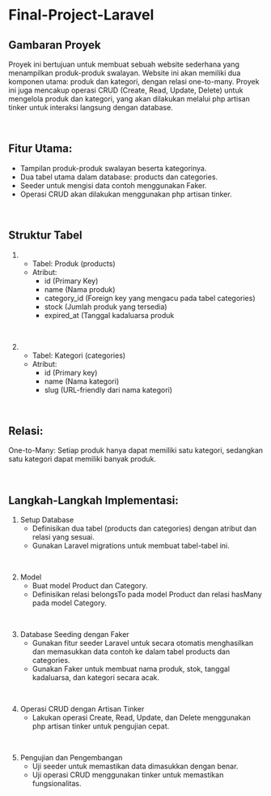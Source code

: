 # Final-Project-Laravel



## Gambaran Proyek
Proyek ini bertujuan untuk membuat sebuah website sederhana yang menampilkan produk-produk swalayan. Website ini akan memiliki dua komponen utama: produk dan kategori, 
dengan relasi one-to-many. Proyek ini juga mencakup operasi CRUD (Create, Read, Update, Delete) untuk mengelola produk dan kategori, yang akan dilakukan melalui php artisan 
tinker untuk interaksi langsung dengan database.

<br>

## Fitur Utama:
- Tampilan produk-produk swalayan beserta kategorinya.
- Dua tabel utama dalam database: products dan categories.
- Seeder untuk mengisi data contoh menggunakan Faker.
- Operasi CRUD akan dilakukan menggunakan php artisan tinker.

<br>

## Struktur Tabel

1. - Tabel: Produk (products) 
   - Atribut:
      - id (Primary Key)
      - name (Nama produk)
      - category_id (Foreign key yang mengacu pada tabel categories)
      - stock (Jumlah produk yang tersedia)
      - expired_at (Tanggal kadaluarsa produk

<br>
     
2. - Tabel: Kategori (categories) 
   - Atribut:
      - id (Primary key)
      - name (Nama kategori)
      - slug (URL-friendly dari nama kategori)

<br>
     
## Relasi:
One-to-Many: Setiap produk hanya dapat memiliki satu kategori, sedangkan satu kategori dapat memiliki banyak produk.

<br>

## Langkah-Langkah Implementasi:
1. Setup Database
   - Definisikan dua tabel (products dan categories) dengan atribut dan relasi yang sesuai.
   - Gunakan Laravel migrations untuk membuat tabel-tabel ini.

<br>

2. Model
   - Buat model Product dan Category.
   - Definisikan relasi belongsTo pada model Product dan relasi hasMany pada model Category.
     
<br>

3. Database Seeding dengan Faker
   - Gunakan fitur seeder Laravel untuk secara otomatis menghasilkan dan memasukkan data contoh ke dalam tabel products dan categories.
   - Gunakan Faker untuk membuat nama produk, stok, tanggal kadaluarsa, dan kategori secara acak.

<br>

4. Operasi CRUD dengan Artisan Tinker
   - Lakukan operasi Create, Read, Update, dan Delete menggunakan php artisan tinker untuk pengujian cepat.
     
<br>

5. Pengujian dan Pengembangan
   - Uji seeder untuk memastikan data dimasukkan dengan benar.
   - Uji operasi CRUD menggunakan tinker untuk memastikan fungsionalitas.

     
<br>

